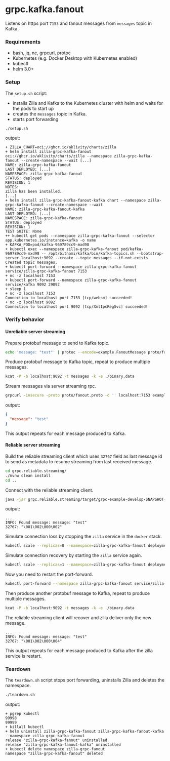 # grpc.kafka.fanout

Listens on https port `7153` and fanout messages from `messages` topic in Kafka.

### Requirements

- bash, jq, nc, grpcurl, protoc
- Kubernetes (e.g. Docker Desktop with Kubernetes enabled)
- kubectl
- helm 3.0+

### Setup

The `setup.sh` script:

- installs Zilla and Kafka to the Kubernetes cluster with helm and waits for the pods to start up
- creates the `messages` topic in Kafka.
- starts port forwarding

```bash
./setup.sh
```

output:

```text
+ ZILLA_CHART=oci://ghcr.io/aklivity/charts/zilla
+ helm install zilla-grpc-kafka-fanout oci://ghcr.io/aklivity/charts/zilla --namespace zilla-grpc-kafka-fanout --create-namespace --wait [...]
NAME: zilla-grpc-kafka-fanout
LAST DEPLOYED: [...]
NAMESPACE: zilla-grpc-kafka-fanout
STATUS: deployed
REVISION: 1
NOTES:
Zilla has been installed.
[...]
+ helm install zilla-grpc-kafka-fanout-kafka chart --namespace zilla-grpc-kafka-fanout --create-namespace --wait
NAME: zilla-grpc-kafka-fanout-kafka
LAST DEPLOYED: [...]
NAMESPACE: zilla-grpc-kafka-fanout
STATUS: deployed
REVISION: 1
TEST SUITE: None
++ kubectl get pods --namespace zilla-grpc-kafka-fanout --selector app.kubernetes.io/instance=kafka -o name
+ KAFKA_POD=pod/kafka-969789cc9-mxd98
+ kubectl exec --namespace zilla-grpc-kafka-fanout pod/kafka-969789cc9-mxd98 -- /opt/bitnami/kafka/bin/kafka-topics.sh --bootstrap-server localhost:9092 --create --topic messages --if-not-exists
Created topic messages.
+ kubectl port-forward --namespace zilla-grpc-kafka-fanout service/zilla-grpc-kafka-fanout 7153
+ nc -z localhost 7153
+ kubectl port-forward --namespace zilla-grpc-kafka-fanout service/kafka 9092 29092
+ sleep 1
+ nc -z localhost 7153
Connection to localhost port 7153 [tcp/websm] succeeded!
+ nc -z localhost 9092
Connection to localhost port 9092 [tcp/XmlIpcRegSvc] succeeded!
```

### Verify behavior

#### Unreliable server streaming

Prepare protobuf message to send to Kafka topic.

```bash
echo 'message: "test"' | protoc --encode=example.FanoutMessage proto/fanout.proto > binary.data
```

Produce protobuf message to Kafka topic, repeat to produce multiple messages.

```bash
kcat -P -b localhost:9092 -t messages -k -e ./binary.data
```

Stream messages via server streaming rpc.

```bash
grpcurl -insecure -proto proto/fanout.proto -d '' localhost:7153 example.FanoutService.FanoutServerStream
```

output:

```json
{
  "message": "test"
}
```

This output repeats for each message produced to Kafka.

#### Reliable server streaming

Build the reliable streaming client which uses `32767` field as last message id to send as metadata to resume streaming from last received message.

```bash
cd grpc.reliable.streaming/
./mvnw clean install
cd ..
```

Connect with the reliable streaming client.

```bash
java -jar grpc.reliable.streaming/target/grpc-example-develop-SNAPSHOT-jar-with-dependencies.jar
```

output:

```text
...
INFO: Found message: message: "test"
32767: "\001\002\000\002"
```

Simulate connection loss by stopping the `zilla` service in the `docker` stack.

```bash
kubectl scale --replicas=0 --namespace=zilla-grpc-kafka-fanout deployment/zilla-grpc-kafka-fanout
```

Simulate connection recovery by starting the `zilla` service again.

```bash
kubectl scale --replicas=1 --namespace=zilla-grpc-kafka-fanout deployment/zilla-grpc-kafka-fanout
```

Now you need to restart the port-forward.

```bash
kubectl port-forward --namespace zilla-grpc-kafka-fanout service/zilla-grpc-kafka-fanout 7153 > /tmp/kubectl-zilla.log 2>&1 &
```

Then produce another protobuf message to Kafka, repeat to produce multiple messages.

```bash
kcat -P -b localhost:9092 -t messages -k -e ./binary.data
```

The reliable streaming client will recover and zilla deliver only the new message.

```text
...
INFO: Found message: message: "test"
32767: "\001\002\000\004"
```

This output repeats for each message produced to Kafka after the zilla service is restart.

### Teardown

The `teardown.sh` script stops port forwarding, uninstalls Zilla and deletes the namespace.

```bash
./teardown.sh
```

output:

```text
+ pgrep kubectl
99998
99999
+ killall kubectl
+ helm uninstall zilla-grpc-kafka-fanout zilla-grpc-kafka-fanout-kafka --namespace zilla-grpc-kafka-fanout
release "zilla-grpc-kafka-fanout" uninstalled
release "zilla-grpc-kafka-fanout-kafka" uninstalled
+ kubectl delete namespace zilla-grpc-fanout
namespace "zilla-grpc-kafka-fanout" deleted
```
